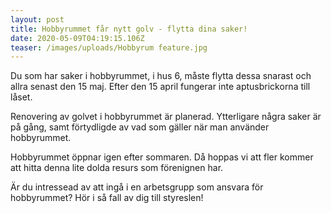 ```yaml
---
layout: post
title: Hobbyrummet får nytt golv - flytta dina saker!
date: 2020-05-09T04:19:15.106Z
teaser: /images/uploads/Hobbyrum feature.jpg
---
```

Du som har saker i hobbyrummet, i hus 6, måste flytta dessa snarast och allra senast den 15 maj. Efter den 15 april fungerar inte aptusbrickorna till låset. 

Renovering av golvet i hobbyrummet är planerad. Ytterligare några saker är på gång, samt förtydligde av vad som gäller när man använder hobbyrummet. 

Hobbyrummet öppnar igen efter sommaren. Då hoppas vi att fler kommer att hitta denna lite dolda resurs som förenignen har. 

Är du intressead av att ingå i en arbetsgrupp som ansvara för hobbyrummet? Hör i så fall av dig till styreslen!